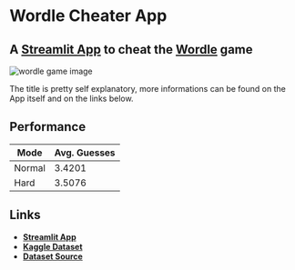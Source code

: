 # Wordle Cheater App

## A **[Streamlit App](https://share.streamlit.io/lfhohmann/wordle-cheater-app/main)** to cheat the **[Wordle](https://www.nytimes.com/games/wordle/index.html)** game

![wordle game image](https://storage.googleapis.com/kaggle-datasets-images/2088070/3468257/18ead89eb009931e107fcabb605018ce/dataset-cover.jpg?t=2022-04-15-19-10-50)

The title is pretty self explanatory, more informations can be found on the App itself and on the links below.

## Performance

| **Mode** | Avg. Guesses |
|----------|--------------|
| Normal   | 3.4201       |
| Hard     | 3.5076       |

## Links

+ **[Streamlit App](https://share.streamlit.io/lfhohmann/wordle-cheater-app/main)**
+ **[Kaggle Dataset](https://www.kaggle.com/datasets/lucashohmann/wordle-strategies-342-avg-guesses)**
+ **[Dataset Source](https://sonorouschocolate.com/notes/index.php?title=The_best_strategies_for_Wordle,_part_2#Using_larger_hidden_word_lists)**
